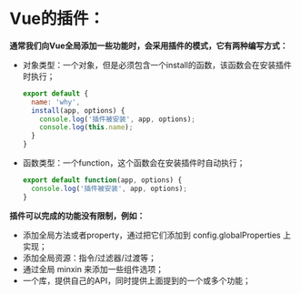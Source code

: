 # Vue的插件：

**通常我们向Vue全局添加一些功能时，会采用插件的模式，它有两种编写方式：**

- 对象类型：一个对象，但是必须包含一个install的函数，该函数会在安装插件时执行；

  ```js
  export default {
    name: 'why',
    install(app, options) {
      console.log('插件被安装', app, options);
      console.log(this.name);
    }
  }
  ```

- 函数类型：一个function，这个函数会在安装插件时自动执行；

  ```js
  export default function(app, options) {
    console.log('插件被安装', app, options);
  }
  ```

**插件可以完成的功能没有限制，例如：**

- 添加全局方法或者property，通过把它们添加到 config.globalProperties 上实现；
- 添加全局资源：指令/过滤器/过渡等；
- 通过全局 minxin 来添加一些组件选项；
- 一个库，提供自己的API，同时提供上面提到的一个或多个功能；
